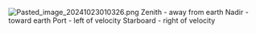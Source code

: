 ![Pasted\_image\_20241023010326.png](pasted_image_20241023010326.png)
Zenith - away from earth
Nadir - toward earth
Port - left of velocity
Starboard - right of velocity
